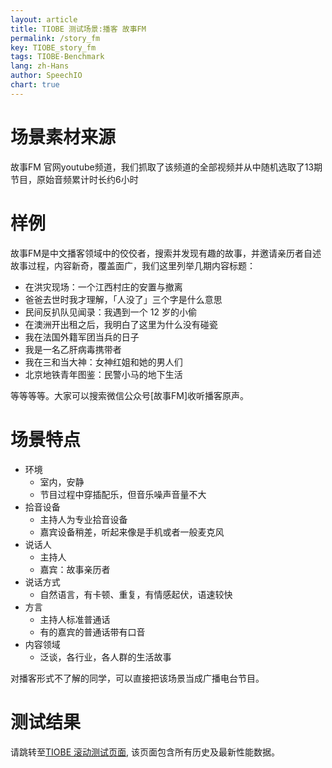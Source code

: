 ```yaml
---
layout: article
title: TIOBE 测试场景:播客 故事FM
permalink: /story_fm
key: TIOBE_story_fm
tags: TIOBE-Benchmark
lang: zh-Hans
author: SpeechIO
chart: true
---
```


# 场景素材来源
故事FM 官网youtube频道，我们抓取了该频道的全部视频并从中随机选取了13期节目，原始音频累计时长约6小时

# 样例
故事FM是中文播客领域中的佼佼者，搜索并发现有趣的故事，并邀请亲历者自述故事过程，内容新奇，覆盖面广，我们这里列举几期内容标题：
* 在洪灾现场：一个江西村庄的安置与撤离
* 爸爸去世时我才理解，「人没了」三个字是什么意思
* 民间反扒队见闻录：我遇到一个 12 岁的小偷
* 在澳洲开出租之后，我明白了这里为什么没有碰瓷
* 我在法国外籍军团当兵的日子
* 我是一名乙肝病毒携带者
* 我在三和当大神：女神红姐和她的男人们
* 北京地铁青年图鉴：民警小马的地下生活

等等等等。大家可以搜索微信公众号[故事FM]收听播客原声。

# 场景特点
* 环境
  * 室内，安静
  * 节目过程中穿插配乐，但音乐噪声音量不大
* 拾音设备
  * 主持人为专业拾音设备
  * 嘉宾设备稍差，听起来像是手机或者一般麦克风
* 说话人
  * 主持人
  * 嘉宾：故事亲历者
* 说话方式
  * 自然语言，有卡顿、重复，有情感起伏，语速较快
* 方言
  * 主持人标准普通话
  * 有的嘉宾的普通话带有口音
* 内容领域
  * 泛谈，各行业，各人群的生活故事

对播客形式不了解的同学，可以直接把该场景当成广播电台节目。

# 测试结果
请跳转至[TIOBE 滚动测试页面](/timeline#场景播客-故事FM), 该页面包含所有历史及最新性能数据。